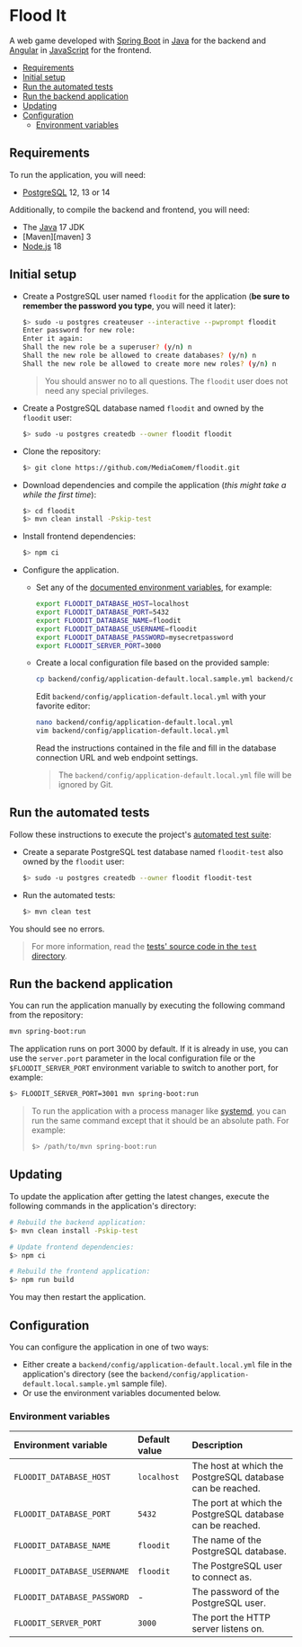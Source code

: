 # Flood It

A web game developed with [Spring Boot][spring-boot] in [Java][java] for the
backend and [Angular][angular] in [JavaScript][js] for the frontend.

<!-- START doctoc generated TOC please keep comment here to allow auto update -->
<!-- DON'T EDIT THIS SECTION, INSTEAD RE-RUN doctoc TO UPDATE -->

- [Requirements](#requirements)
- [Initial setup](#initial-setup)
- [Run the automated tests](#run-the-automated-tests)
- [Run the backend application](#run-the-backend-application)
- [Updating](#updating)
- [Configuration](#configuration)
  - [Environment variables](#environment-variables)

<!-- END doctoc generated TOC please keep comment here to allow auto update -->

## Requirements

To run the application, you will need:

- [PostgreSQL][postgresql] 12, 13 or 14

Additionally, to compile the backend and frontend, you will need:

- The [Java][java] 17 JDK
- [Maven][maven] 3
- [Node.js][node] 18

## Initial setup

- Create a PostgreSQL user named `floodit` for the application (**be sure to
  remember the password you type**, you will need it later):

  ```bash
  $> sudo -u postgres createuser --interactive --pwprompt floodit
  Enter password for new role:
  Enter it again:
  Shall the new role be a superuser? (y/n) n
  Shall the new role be allowed to create databases? (y/n) n
  Shall the new role be allowed to create more new roles? (y/n) n
  ```

  > You should answer no to all questions. The `floodit` user does not need
  > any special privileges.

- Create a PostgreSQL database named `floodit` and owned by the
  `floodit` user:

  ```bash
  $> sudo -u postgres createdb --owner floodit floodit
  ```

- Clone the repository:

  ```bash
  $> git clone https://github.com/MediaComem/floodit.git
  ```

- Download dependencies and compile the application (_this might take a while the first time_):

  ```bash
  $> cd floodit
  $> mvn clean install -Pskip-test
  ```

- Install frontend dependencies:

  ```bash
  $> npm ci
  ```

- Configure the application.

  - Set any of the [documented environment variables](#environment-variables),
    for example:

    ```bash
    export FLOODIT_DATABASE_HOST=localhost
    export FLOODIT_DATABASE_PORT=5432
    export FLOODIT_DATABASE_NAME=floodit
    export FLOODIT_DATABASE_USERNAME=floodit
    export FLOODIT_DATABASE_PASSWORD=mysecretpassword
    export FLOODIT_SERVER_PORT=3000
    ```

  - Create a local configuration file based on the provided sample:

    ```bash
    cp backend/config/application-default.local.sample.yml backend/config/application-default.local.yml
    ```

    Edit `backend/config/application-default.local.yml` with your favorite editor:

    ```bash
    nano backend/config/application-default.local.yml
    vim backend/config/application-default.local.yml
    ```

    Read the instructions contained in the file and fill in the database
    connection URL and web endpoint settings.

    > The `backend/config/application-default.local.yml` file will be ignored by
    > Git.

## Run the automated tests

Follow these instructions to execute the project's [automated test
suite][automated-tests]:

- Create a separate PostgreSQL test database named `floodit-test` also owned
  by the `floodit` user:

  ```bash
  $> sudo -u postgres createdb --owner floodit floodit-test
  ```

- Run the automated tests:

  ```bash
  $> mvn clean test
  ```

You should see no errors.

> For more information, read the [tests' source code in the `test`
> directory](./backend/src/test/java/ch/comem/archidep/floodit).

## Run the backend application

You can run the application manually by executing the following command from the
repository:

```bash
mvn spring-boot:run
```

The application runs on port 3000 by default. If it is already in use, you can
use the `server.port` parameter in the local configuration file or the
`$FLOODIT_SERVER_PORT` environment variable to switch to another port, for
example:

```bash
$> FLOODIT_SERVER_PORT=3001 mvn spring-boot:run
```

> To run the application with a process manager like [systemd][systemd], you can
> run the same command except that it should be an absolute path. For example:
>
> ```bash
> $> /path/to/mvn spring-boot:run
> ```

## Updating

To update the application after getting the latest changes, execute the
following commands in the application's directory:

```bash
# Rebuild the backend application:
$> mvn clean install -Pskip-test

# Update frontend dependencies:
$> npm ci

# Rebuild the frontend application:
$> npm run build
```

You may then restart the application.

## Configuration

You can configure the application in one of two ways:

- Either create a `backend/config/application-default.local.yml` file in the
  application's directory (see the
  `backend/config/application-default.local.sample.yml` sample file).
- Or use the environment variables documented below.

### Environment variables

| Environment variable        | Default value | Description                                               |
| :-------------------------- | :------------ | :-------------------------------------------------------- |
| `FLOODIT_DATABASE_HOST`     | `localhost`   | The host at which the PostgreSQL database can be reached. |
| `FLOODIT_DATABASE_PORT`     | `5432`        | The port at which the PostgreSQL database can be reached. |
| `FLOODIT_DATABASE_NAME`     | `floodit`     | The name of the PostgreSQL database.                      |
| `FLOODIT_DATABASE_USERNAME` | `floodit`     | The PostgreSQL user to connect as.                        |
| `FLOODIT_DATABASE_PASSWORD` | -             | The password of the PostgreSQL user.                      |
| `FLOODIT_SERVER_PORT`       | `3000`        | The port the HTTP server listens on.                      |

[angular]: https://angular.io
[automated-tests]: https://en.wikipedia.org/wiki/Test_automation
[java]: https://www.java.com
[js]: https://developer.mozilla.org/en-US/docs/Web/JavaScript
[node]: https://nodejs.org
[npm]: https://www.npmjs.com
[postgresql]: https://www.postgresql.org
[spring-boot]: https://spring.io/projects/spring-boot
[systemd]: https://en.wikipedia.org/wiki/Systemd

